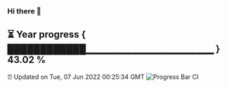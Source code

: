 ### Hi there 👋
⏳ Year progress { ████████████▁▁▁▁▁▁▁▁▁▁▁▁▁▁▁▁▁▁ } 43.02 %
---
⏰ Updated on Tue, 07 Jun 2022 00:25:34 GMT
![Progress Bar CI](https://github.com/Moyi321/Moyi321/workflows/Progress%20Bar%20CI/badge.svg)
